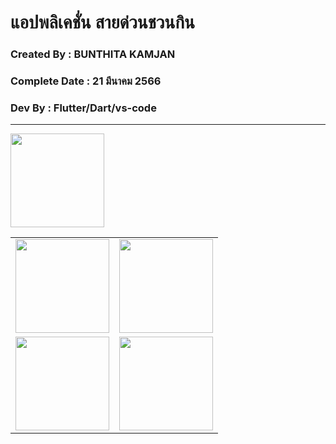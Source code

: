 # แอปพลิเคชั่น สายด่วนชวนกิน

### Created By : BUNTHITA KAMJAN

### Complete Date : 21 มีนาคม 2566

### Dev By : Flutter/Dart/vs-code

***
<img src="https://user-images.githubusercontent.com/127838743/226536014-919157e7-2fda-4cba-91c4-6967d8456b47.png" width="150">

<table>
    <Tr>
        <td>
            <img src="https://user-images.githubusercontent.com/127838743/226536014-919157e7-2fda-4cba-91c4-6967d8456b47.png" width="150">
        </td>
        <td>
            <img src="https://user-images.githubusercontent.com/127838743/226536014-919157e7-2fda-4cba-91c4-6967d8456b47.png" width="150">
        </td>
    </tr>
     <tr>
        <td>
            <img src="https://user-images.githubusercontent.com/127838743/226536014-919157e7-2fda-4cba-91c4-6967d8456b47.png" width="150">
        </td>
        <td>
            <img src="https://user-images.githubusercontent.com/127838743/226536014-919157e7-2fda-4cba-91c4-6967d8456b47.png" width="150">
        </td>
    </tr>
</table>     





